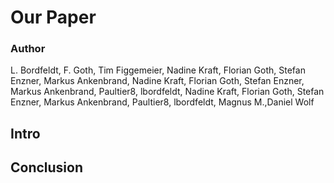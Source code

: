 # Our Paper

### Author
L. Bordfeldt, F. Goth, Tim Figgemeier, Nadine Kraft, Florian Goth, Stefan Enzner, Markus Ankenbrand, Nadine Kraft, Florian Goth, Stefan Enzner, Markus Ankenbrand, Paultier8, lbordfeldt, Nadine Kraft, Florian Goth, Stefan Enzner, Markus Ankenbrand, Paultier8, lbordfeldt, Magnus M.,Daniel Wolf
## Intro


## Conclusion


